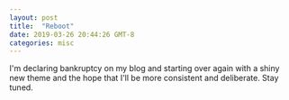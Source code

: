 ```yaml
---
layout: post
title:  "Reboot"
date: 2019-03-26 20:44:26 GMT-8
categories: misc
---
```

I'm declaring bankruptcy on my blog and starting over again with a shiny new theme and the hope that I'll be more consistent and deliberate. Stay tuned.
